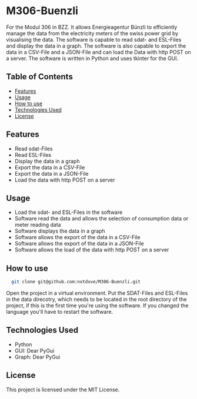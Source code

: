 # M306-Buenzli
For the Modul 306 in BZZ. It allows Energieagentur Bünzli to efficiently manage the data from the electricity meters of the swiss power grid by visualising the data. The software is capable to read sdat- and ESL-Files and display the data in a graph. The software is also capable to export the data in a CSV-File and a JSON-File and can load the Data with http POST on a server. The software is written in Python and uses tkinter for the GUI.

## Table of Contents
- [Features](#features)
- [Usage](#usage)
- [How to use](#how_to_use)
- [Technologies Used](#technologies-used)
- [License](#license)

## Features
- Read sdat-Files
- Read ESL-Files
- Display the data in a graph
- Export the data in a CSV-File
- Export the data in a JSON-File
- Load the data with http POST on a server

## Usage
- Load the sdat- and ESL-Files in the software
- Software read the data and allows the selection of consumption data or meter reading data
- Software displays the data in a graph
- Software allows the export of the data in a CSV-File
- Software allows the export of the data in a JSON-File
- Software allows the load of the data with http POST on a server

## How to use
 ```bash
   git clone git@github.com:nxtdxve/M306-Buenzli.git
```
 Open the project in a virtual environment. Put the SDAT-Files and ESL-Files in the data direcotry, which needs to be located in the root directory of the project, if this is the first time you're using the software. If you changed the language you'll have to restart the software.

## Technologies Used
- Python
- GUI: Dear PyGui
- Graph: Dear PyGui

## License
This project is licensed under the MIT License.

